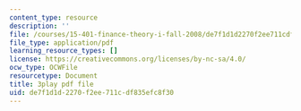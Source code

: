 ```yaml
---
content_type: resource
description: ''
file: /courses/15-401-finance-theory-i-fall-2008/de7f1d1d2270f2ee711cdf835efc8f30_4F1J5Q3DiaI.pdf
file_type: application/pdf
learning_resource_types: []
license: https://creativecommons.org/licenses/by-nc-sa/4.0/
ocw_type: OCWFile
resourcetype: Document
title: 3play pdf file
uid: de7f1d1d-2270-f2ee-711c-df835efc8f30
---
```

